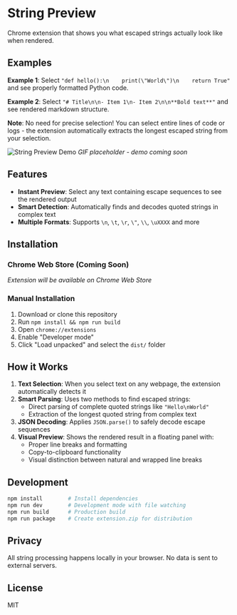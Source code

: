 # String Preview

Chrome extension that shows you what escaped strings actually look like when rendered.

## Examples

**Example 1**: Select `"def hello():\n    print(\"World\")\n    return True"` and see properly formatted Python code.

**Example 2**: Select `"# Title\n\n- Item 1\n- Item 2\n\n**Bold text**"` and see rendered markdown structure.

**Note**: No need for precise selection! You can select entire lines of code or logs - the extension automatically extracts the longest escaped string from your selection.

![String Preview Demo](./demo.gif)
*GIF placeholder - demo coming soon*

## Features

- **Instant Preview**: Select any text containing escape sequences to see the rendered output
- **Smart Detection**: Automatically finds and decodes quoted strings in complex text
- **Multiple Formats**: Supports `\n`, `\t`, `\r`, `\"`, `\\`, `\uXXXX` and more

## Installation

### Chrome Web Store (Coming Soon)

*Extension will be available on Chrome Web Store*

### Manual Installation

1. Download or clone this repository
2. Run `npm install && npm run build`
3. Open `chrome://extensions`
4. Enable "Developer mode"
5. Click "Load unpacked" and select the `dist/` folder

## How it Works

1. **Text Selection**: When you select text on any webpage, the extension automatically detects it
2. **Smart Parsing**: Uses two methods to find escaped strings:
   - Direct parsing of complete quoted strings like `"Hello\nWorld"`
   - Extraction of the longest quoted string from complex text
3. **JSON Decoding**: Applies `JSON.parse()` to safely decode escape sequences
4. **Visual Preview**: Shows the rendered result in a floating panel with:
   - Proper line breaks and formatting
   - Copy-to-clipboard functionality
   - Visual distinction between natural and wrapped line breaks

## Development

```bash
npm install        # Install dependencies
npm run dev        # Development mode with file watching
npm run build      # Production build
npm run package    # Create extension.zip for distribution
```

## Privacy

All string processing happens locally in your browser. No data is sent to external servers.

## License

MIT

